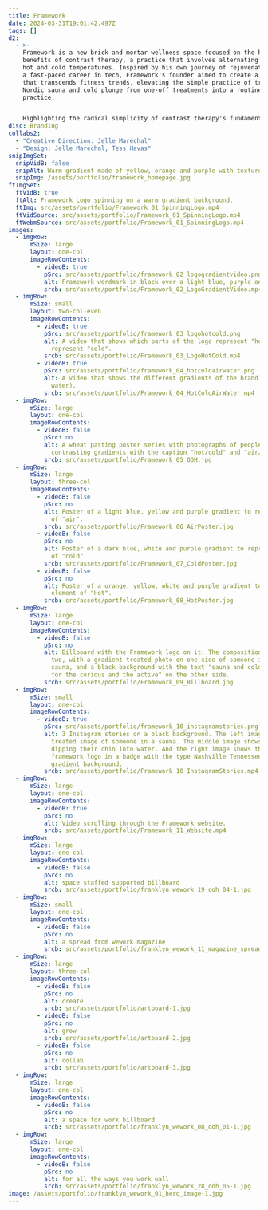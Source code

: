 ```yaml
---
title: Framework
date: 2024-03-31T19:01:42.497Z
tags: []
d2:
  - >-
    Framework is a new brick and mortar wellness space focused on the health
    benefits of contrast therapy, a practice that involves alternating between
    hot and cold temperatures. Inspired by his own journey of rejuvenation after
    a fast-paced career in tech, Framework's founder aimed to create a brand
    that transcends fitness trends, elevating the simple practice of traditional
    Nordic sauna and cold plunge from one-off treatments into a routine
    practice.


    Highlighting the radical simplicity of contrast therapy's fundamental elements—hot air and cold water—to visualize the brand, we employed immersive, temperature-inspired gradients that bring the experience to life. The brand strikes a balance between approachability and intellect, creating an inviting environment that communicates the science behind sauna in a simple and straightforward way.
disc: Branding
collabs2:
  - "Creative Direction: Jelle Maréchal"
  - "Design: Jelle Maréchal, Tess Havas"
snipImgSet:
  snipVidB: false
  snipAlt: Warm gradient made of yellow, orange and purple with texture.
  snipImg: /assets/portfolio/framework_homepage.jpg
ftImgSet:
  ftVidB: true
  ftAlt: Framework Logo spinning on a warm gradient background.
  ftImg: src/assets/portfolio/Framework_01_SpinningLogo.mp4
  ftVidSource: src/assets/portfolio/Framework_01_SpinningLogo.mp4
  ftWebmSource: src/assets/portfolio/Framework_01_SpinningLogo.mp4
images:
  - imgRow:
      mSize: large
      layout: one-col
      imageRowContents:
        - videoB: true
          pSrc: src/assets/portfolio/framework_02_logogradientvideo.png
          alt: Framework wordmark in black over a light blue, purple and yellow gradient.
          srcb: src/assets/portfolio/Framework_02_LogoGradientVideo.mp4
  - imgRow:
      mSize: small
      layout: two-col-even
      imageRowContents:
        - videoB: true
          pSrc: src/assets/portfolio/framework_03_logohotcold.png
          alt: A video that shows which parts of the logo represent "hot" and which
            represent "cold".
          srcb: src/assets/portfolio/Framework_03_LogoHotCold.mp4
        - videoB: true
          pSrc: src/assets/portfolio/framework_04_hotcoldairwater.png
          alt: A video that shows the different gradients of the brand (hot, cold, air,
            water).
          srcb: src/assets/portfolio/Framework_04_HotColdAirWater.mp4
  - imgRow:
      mSize: large
      layout: one-col
      imageRowContents:
        - videoB: false
          pSrc: no
          alt: A wheat pasting poster series with photographs of people in saunas, and
            contrasting gradients with the caption "hot/cold" and "air/water".
          srcb: src/assets/portfolio/Framework_05_OOH.jpg
  - imgRow:
      mSize: large
      layout: three-col
      imageRowContents:
        - videoB: false
          pSrc: no
          alt: Poster of a light blue, yellow and purple gradient to represent the element
            of "air".
          srcb: src/assets/portfolio/Framework_06_AirPoster.jpg
        - videoB: false
          pSrc: no
          alt: Poster of a dark blue, white and purple gradient to represent the element
            of "cold".
          srcb: src/assets/portfolio/Framework_07_ColdPoster.jpg
        - videoB: false
          pSrc: no
          alt: Poster of a orange, yellow, white and purple gradient to represent the
            element of "Hot".
          srcb: src/assets/portfolio/Framework_08_HotPoster.jpg
  - imgRow:
      mSize: large
      layout: one-col
      imageRowContents:
        - videoB: false
          pSrc: no
          alt: Billboard with the Framework logo on it. The composition is divided into
            two, with a gradient treated photo on one side of someone in the
            sauna, and a black background with the text "sauna and cold plunge
            for the curious and the active" on the other side.
          srcb: src/assets/portfolio/Framework_09_Billboard.jpg
  - imgRow:
      mSize: small
      layout: one-col
      imageRowContents:
        - videoB: true
          pSrc: src/assets/portfolio/framework_10_instagramstories.png
          alt: 3 Instagram stories on a black background. The left image shows a gradient
            treated image of someone in a sauna. The middle image shows someone
            dipping their chin into water. And the right image shows the
            framework logo in a badge with the type Nashville Tennessee on a
            gradient background.
          srcb: src/assets/portfolio/Framework_10_InstagramStories.mp4
  - imgRow:
      mSize: large
      layout: one-col
      imageRowContents:
        - videoB: true
          pSrc: no
          alt: Video scrolling through the Framework website.
          srcb: src/assets/portfolio/Framework_11_Website.mp4
  - imgRow:
      mSize: large
      layout: one-col
      imageRowContents:
        - videoB: false
          pSrc: no
          alt: space staffed supported billboard
          srcb: src/assets/portfolio/franklyn_wework_19_ooh_04-1.jpg
  - imgRow:
      mSize: small
      layout: one-col
      imageRowContents:
        - videoB: false
          pSrc: no
          alt: a spread from wework magazine
          srcb: src/assets/portfolio/franklyn_wework_11_magazine_spread_1-1.jpg
  - imgRow:
      mSize: large
      layout: three-col
      imageRowContents:
        - videoB: false
          pSrc: no
          alt: create
          srcb: src/assets/portfolio/artboard-1.jpg
        - videoB: false
          pSrc: no
          alt: grow
          srcb: src/assets/portfolio/artboard-2.jpg
        - videoB: false
          pSrc: no
          alt: collab
          srcb: src/assets/portfolio/artboard-3.jpg
  - imgRow:
      mSize: large
      layout: one-col
      imageRowContents:
        - videoB: false
          pSrc: no
          alt: a space for work billboard
          srcb: src/assets/portfolio/franklyn_wework_08_ooh_01-1.jpg
  - imgRow:
      mSize: large
      layout: one-col
      imageRowContents:
        - videoB: false
          pSrc: no
          alt: for all the ways you work wall
          srcb: src/assets/portfolio/franklyn_wework_28_ooh_05-1.jpg
image: /assets/portfolio/franklyn_wework_01_hero_image-1.jpg
---
```

